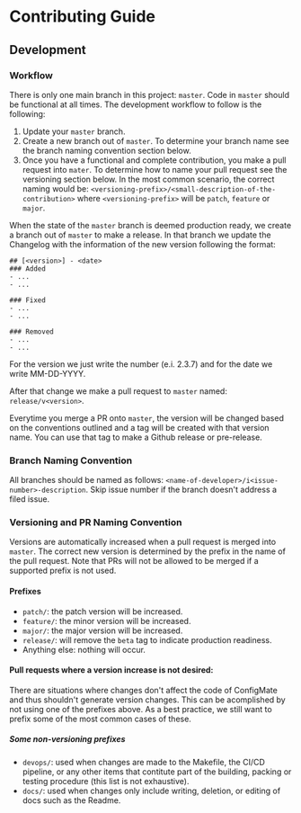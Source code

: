 # Contributing Guide

## Development

### Workflow
There is only one main branch in this project: `master`. Code in `master` should be functional at all times.
The development workflow to follow is the following:
1. Update your `master` branch.
2. Create a new branch out of `master`. To determine your branch name see the branch naming convention section below.
3. Once you have a functional and complete contribution, you make a pull request into `mater`. To determine how to name your pull request see the versioning section below. In the most common scenario, the correct naming would be: `<versioning-prefix>/<small-description-of-the-contribution>` where `<versioning-prefix>` will be `patch`, `feature` or `major`.

When the state of the `master` branch is deemed production ready, we create a branch out of `master` to make a release. In that branch we update the Changelog with the information of the new version following the format:
```
## [<version>] - <date> 
### Added
- ...
- ...

### Fixed
- ...
- ...

### Removed
- ...
- ...
```
For the version we just write the number (e.i. 2.3.7) and for the date we write MM-DD-YYYY.

After that change we make a pull request to `master` named: `release/v<version>`.

Everytime you merge a PR onto `master`, the version will be changed based on the conventions outlined and a tag will be created with that version name. You can use that tag to make a Github release or pre-release.

### Branch Naming Convention
All branches should be named as follows: `<name-of-developer>/i<issue-number>-description`. Skip issue number if the branch doesn't address a filed issue.

### Versioning and PR Naming Convention
Versions are automatically increased when a pull request is merged into `master`. The correct new version is determined by the prefix in the name of the pull request. Note that PRs will not be allowed to be merged if a supported prefix is not used.
#### Prefixes
- `patch/`: the patch version will be increased.
- `feature/`: the minor version will be increased.
- `major/`: the major version will be increased.
- `release/`: will remove the `beta` tag to indicate production readiness.
- Anything else: nothing will occur.
#### Pull requests where a version increase is not desired:
There are situations where changes don't affect the code of ConfigMate and thus shouldn't generate version changes. This can be acomplished by not using one of the prefixes above. As a best practice, we still want to prefix some of the most common cases of these.
##### Some non-versioning prefixes
- `devops/`: used when changes are made to the Makefile, the CI/CD pipeline, or any other items that contitute part of the building, packing or testing procedure (this list is not exhaustive).
- `docs/`: used when changes only include writing, deletion, or editing of docs such as the Readme.